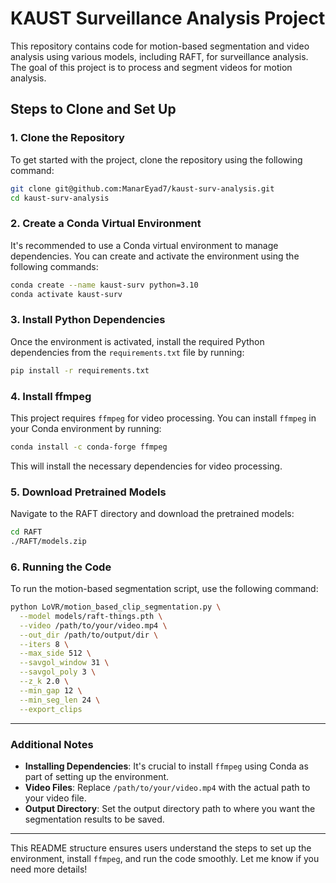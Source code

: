 

# KAUST Surveillance Analysis Project

This repository contains code for motion-based segmentation and video analysis using various models, including RAFT, for surveillance analysis. The goal of this project is to process and segment videos for motion analysis.

## Steps to Clone and Set Up

### 1. Clone the Repository

To get started with the project, clone the repository using the following command:

```bash
git clone git@github.com:ManarEyad7/kaust-surv-analysis.git
cd kaust-surv-analysis
```

### 2. Create a Conda Virtual Environment

It's recommended to use a Conda virtual environment to manage dependencies. You can create and activate the environment using the following commands:

```bash
conda create --name kaust-surv python=3.10
conda activate kaust-surv
```

### 3. Install Python Dependencies

Once the environment is activated, install the required Python dependencies from the `requirements.txt` file by running:

```bash
pip install -r requirements.txt
```

### 4. Install ffmpeg

This project requires `ffmpeg` for video processing. You can install `ffmpeg` in your Conda environment by running:

```bash
conda install -c conda-forge ffmpeg
```

This will install the necessary dependencies for video processing.

### 5. Download Pretrained Models

Navigate to the RAFT directory and download the pretrained models:

```bash
cd RAFT
./RAFT/models.zip
```

### 6. Running the Code

To run the motion-based segmentation script, use the following command:

```bash
python LoVR/motion_based_clip_segmentation.py \
  --model models/raft-things.pth \
  --video /path/to/your/video.mp4 \
  --out_dir /path/to/output/dir \
  --iters 8 \
  --max_side 512 \
  --savgol_window 31 \
  --savgol_poly 3 \
  --z_k 2.0 \
  --min_gap 12 \
  --min_seg_len 24 \
  --export_clips
```

---

### Additional Notes

* **Installing Dependencies**: It's crucial to install `ffmpeg` using Conda as part of setting up the environment.
* **Video Files**: Replace `/path/to/your/video.mp4` with the actual path to your video file.
* **Output Directory**: Set the output directory path to where you want the segmentation results to be saved.

---

This README structure ensures users understand the steps to set up the environment, install `ffmpeg`, and run the code smoothly. Let me know if you need more details!
